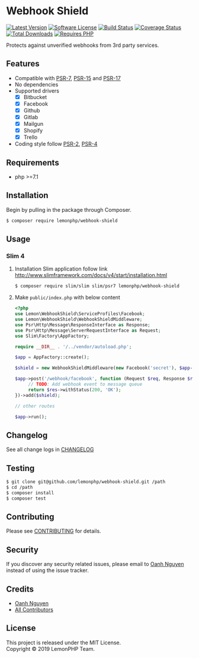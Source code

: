 # Webhook Shield

[![Latest Version](https://img.shields.io/packagist/v/lemonphp/webhook-shield.svg)](https://packagist.org/packages/lemonphp/webhook-shield)
[![Software License](https://img.shields.io/github/license/lemonphp/webhook-shield.svg)](LICENSE)
[![Build Status](https://img.shields.io/travis/lemonphp/webhook-shield/master.svg)](https://travis-ci.org/lemonphp/webhook-shield)
[![Coverage Status](https://img.shields.io/coveralls/github/lemonphp/webhook-shield/master.svg)](https://coveralls.io/github/lemonphp/webhook-shield?branch=master)
[![Total Downloads](https://img.shields.io/packagist/dt/lemonphp/webhook-shield.svg)](https://packagist.org/packages/lemonphp/webhook-shield)
[![Requires PHP](https://img.shields.io/travis/php-v/lemonphp/webhook-shield.svg)](https://travis-ci.org/lemonphp/webhook-shield)

Protects against unverified webhooks from 3rd party services.

## Features

* Compatible with [PSR-7], [PSR-15] and [PSR-17]
* No dependencies
* Supported drivers
   - [x] Bitbucket
   - [x] Facebook
   - [x] Github
   - [x] Gitlab
   - [x] Mailgun
   - [x] Shopify
   - [x] Trello
* Coding style follow [PSR-2], [PSR-4]

## Requirements

* php >=7.1

## Installation

Begin by pulling in the package through Composer.

```bash
$ composer require lemonphp/webhook-shield
```

## Usage

### Slim 4

1. Installation Slim application follow link http://www.slimframework.com/docs/v4/start/installation.html

   ```bash
   $ composer require slim/slim slim/psr7 lemonphp/webhook-shield
   ```

2. Make `public/index.php` with below content

   ```php
   <?php
   use Lemon\WebhookShield\ServiceProfiles\Facebook;
   use Lemon\WebhookShield\WebhookShieldMiddleware;
   use Psr\Http\Message\ResponseInterface as Response;
   use Psr\Http\Message\ServerRequestInterface as Request;
   use Slim\Factory\AppFactory;

   require __DIR__ . '/../vendor/autoload.php';

   $app = AppFactory::create();

   $shield = new WebhookShieldMiddleware(new Facebook('secret'), $app->getResponseFactory());

   $app->post('/webhook/facebook', function (Request $req, Response $res, $args) {
        // TODO: Add webhook event to message queue
        return $res->withStatus(200, 'OK');
   })->add($shield);

   // other routes

   $app->run();
   ```

## Changelog

See all change logs in [CHANGELOG](CHANGELOG.md)

## Testing

```bash
$ git clone git@github.com/lemonphp/webhook-shield.git /path
$ cd /path
$ composer install
$ composer test
```

## Contributing

Please see [CONTRIBUTING](CONTRIBUTING.md) for details.

## Security

If you discover any security related issues, please email to [Oanh Nguyen](mailto:oanhnn.bk@gmail.com) instead of 
using the issue tracker.

## Credits

- [Oanh Nguyen](https://github.com/oanhnn)
- [All Contributors](../../contributors)

## License

This project is released under the MIT License.   
Copyright © 2019 LemonPHP Team.


[PSR-2]:  https://www.php-fig.org/psr/psr-2
[PSR-4]:  https://www.php-fig.org/psr/psr-4
[PSR-7]:  https://www.php-fig.org/psr/psr-7
[PSR-15]: https://www.php-fig.org/psr/psr-15
[PSR-17]: https://www.php-fig.org/psr/psr-17
